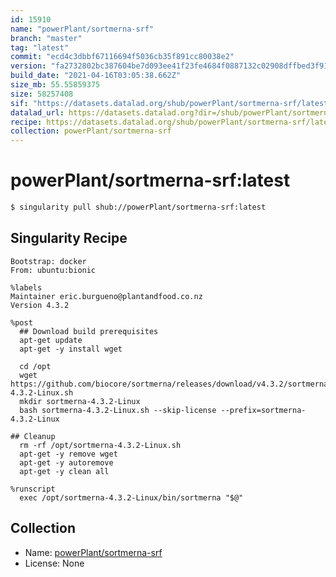 ```yaml
---
id: 15910
name: "powerPlant/sortmerna-srf"
branch: "master"
tag: "latest"
commit: "ecd4c3dbbf67116694f5036cb35f891cc80038e2"
version: "fa2732802bc387604be7d093ee41f23fe4684f0887132c02908dffbed3f9172c"
build_date: "2021-04-16T03:05:38.662Z"
size_mb: 55.55859375
size: 58257408
sif: "https://datasets.datalad.org/shub/powerPlant/sortmerna-srf/latest/2021-04-16-ecd4c3db-fa273280/fa2732802bc387604be7d093ee41f23fe4684f0887132c02908dffbed3f9172c.sif"
datalad_url: https://datasets.datalad.org?dir=/shub/powerPlant/sortmerna-srf/latest/2021-04-16-ecd4c3db-fa273280/
recipe: https://datasets.datalad.org/shub/powerPlant/sortmerna-srf/latest/2021-04-16-ecd4c3db-fa273280/Singularity
collection: powerPlant/sortmerna-srf
---
```


# powerPlant/sortmerna-srf:latest

```bash
$ singularity pull shub://powerPlant/sortmerna-srf:latest
```

## Singularity Recipe

```singularity
Bootstrap: docker
From: ubuntu:bionic

%labels
Maintainer eric.burgueno@plantandfood.co.nz
Version 4.3.2

%post
  ## Download build prerequisites
  apt-get update
  apt-get -y install wget

  cd /opt
  wget https://github.com/biocore/sortmerna/releases/download/v4.3.2/sortmerna-4.3.2-Linux.sh
  mkdir sortmerna-4.3.2-Linux
  bash sortmerna-4.3.2-Linux.sh --skip-license --prefix=sortmerna-4.3.2-Linux

## Cleanup
  rm -rf /opt/sortmerna-4.3.2-Linux.sh
  apt-get -y remove wget
  apt-get -y autoremove
  apt-get -y clean all

%runscript
  exec /opt/sortmerna-4.3.2-Linux/bin/sortmerna "$@"
```

## Collection

 - Name: [powerPlant/sortmerna-srf](https://github.com/powerPlant/sortmerna-srf)
 - License: None

